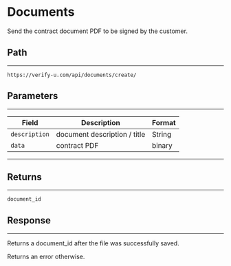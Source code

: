 # Documents

Send the contract document PDF to be signed by the customer.

## Path

---

`https://verify-u.com/api/documents/create/`

## Parameters

---

| Field         | Description                  | Format |
| ------------- | ---------------------------- | ------ |
| `description` | document description / title | String |
| `data`        | contract PDF                 | binary |

---

## Returns

---

`document_id`

## Response

---

Returns a document_id after the file was successfully saved.

Returns an error otherwise.
